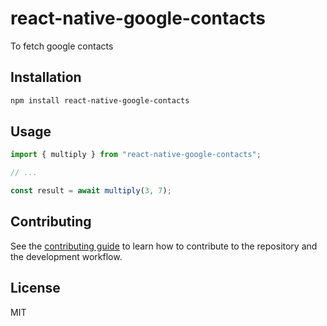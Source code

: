 # react-native-google-contacts

To fetch google contacts

## Installation

```sh
npm install react-native-google-contacts
```

## Usage

```js
import { multiply } from "react-native-google-contacts";

// ...

const result = await multiply(3, 7);
```

## Contributing

See the [contributing guide](CONTRIBUTING.md) to learn how to contribute to the repository and the development workflow.

## License

MIT
